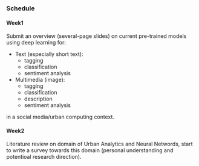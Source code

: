 ### Schedule

#### Week1

Submit an overview (several-page slides) on current pre-trained models using deep learning for:

- Text (especially short text):
    + tagging
    + classification
    + sentiment analysis
- Multimedia (image):
    + tagging
    + classification
    + description
    + sentiment analysis

in a social media/urban computing context.

#### Week2

Literature review on domain of Urban Analytics and Neural Networds, start to write a survey towards this domain (personal understanding and potentioal research direction).
